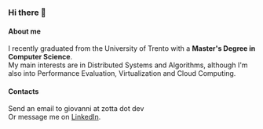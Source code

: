 ### Hi there 👋

#### About me
I recently graduated from the University of Trento with a **Master's Degree in Computer Science**.  
My main interests are in Distributed Systems and Algorithms, although I'm also into Performance Evaluation, Virtualization and Cloud Computing.

#### Contacts
Send an email to giovanni at zotta dot dev  
Or message me on [LinkedIn](https://www.linkedin.com/in/giovanni-zotta/).
